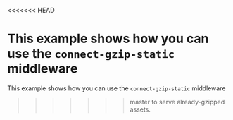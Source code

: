 <<<<<<< HEAD

This example shows how you can use the `connect-gzip-static` middleware 
=======

This example shows how you can use the `connect-gzip-static` middleware 
>>>>>>> master
to serve already-gzipped assets.